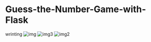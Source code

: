# Guess-the-Number-Game-with-Flask
wrinting
![img](https://github.com/bardack134/Guess-the-Number-Game-with-Flask/assets/142977989/d3004e25-315e-4354-9646-0bd07c5911c3)
![img3](https://github.com/bardack134/Guess-the-Number-Game-with-Flask/assets/142977989/e88cbed2-0dd0-437b-bcb9-3c16051aa99c)
![img2](https://github.com/bardack134/Guess-the-Number-Game-with-Flask/assets/142977989/4b357c7f-5466-4a40-afda-703aecd47f26)

